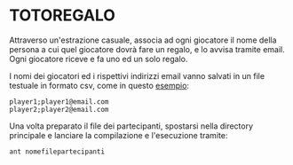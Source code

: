 # TOTOREGALO

Attraverso un'estrazione casuale, associa ad ogni giocatore il nome della persona a cui quel giocatore dovrà fare un regalo, e lo avvisa tramite email.
Ogni giocatore riceve e fa uno ed un solo regalo.

I nomi dei giocatori ed i rispettivi indirizzi email vanno salvati in un file testuale in formato csv, come in questo [esempio](./example/totoexample):

```
player1;player1@email.com
player2;player2@email.com
```

Una volta preparato il file dei partecipanti, spostarsi nella directory principale e lanciare la compilazione e l'esecuzione tramite:

```
ant nomefilepartecipanti
```

